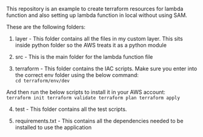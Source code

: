 This repository is an example to create terraform resources for lambda function and also setting up lambda function in local without using SAM.

These are the following folders: <br/>
1. layer - This folder contains all the files in my custom layer. This sits inside python folder so the AWS treats it as a python module

2. src - This is the main folder for the lambda function file<br/>

3. terraform - This folder contains the IAC scripts. Make sure you enter into the correct env folder using the below command:<br/>
`cd terraform/env/dev`

And then run the below scripts to install it in your AWS account: <br/>
`terraform init
terraform validate
terraform plan
terraform apply`

4. test - This folder contains all the test scripts.

5. requirements.txt - This contains all the dependencies needed to be installed to use the application
